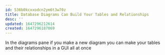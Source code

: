 ```yaml
---
id: 536b0kcxxodcn2ym6t3w70z
title: Database Diagrams Can Build Your Tables and Relationships
desc: ''
updated: 1647296212614
created: 1647296187069
---
```


In the diagrams pane if you make a new diagram you can make your tables and their relationships in a GUI all at once
